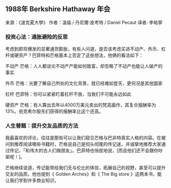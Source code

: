 
## 1988年 Berkshire Hathaway 年会

来源：《波克夏大學》
作者：溫倫 / 丹尼爾·皮考特 / Daniel Pecaut
译者: 李祐寧

### 投资心法：通胀避险的反思

考虑到即将爆发的显著通货膨胀，有些人问道，是否该考虑买进不动产、外币、杠杆或硬资产？巴菲特和芒格基本上否定了这些想法，他俩的看法如下：

不动产
芒格：人人都谈论不动产产能如何致富，却忽略了不动产也能让人破产的事实

外币
芒格：光要了解自己所处的文化背景，就已经难如登天，更何况是其他国家

杠杆
巴菲特：你可以紧紧盯着杠杆不放，当我们不可能永远如此

硬资产
芒格：有人算出去年以4000万美元卖出的梵高画作，其复合报酬率为13%。伯克希尔股东们获得的报酬率比这个还高。

### 人生替题：提升交友品质的方法

我最喜欢的评论，往往是那些可以让我们窥见芒格与巴非特真实人格的内容。在被问到推荐阅读哪些书籍时，芒格说自己是彻头彻尾的传记迷，并诚挚地推荐大家通过传记，「和伟大的古人们做朋友」。巴菲特也俏皮地说，[而且他们还不会跟你吵架呢！]。

芒格继续说道，传记能带给我们无与伦比的体验，拓展自己的视野，甚至可以提升交友的品质。他也提到《 Golden Arches》和《 The Big store 》这两本书，能让我们学到许多商业知识。
